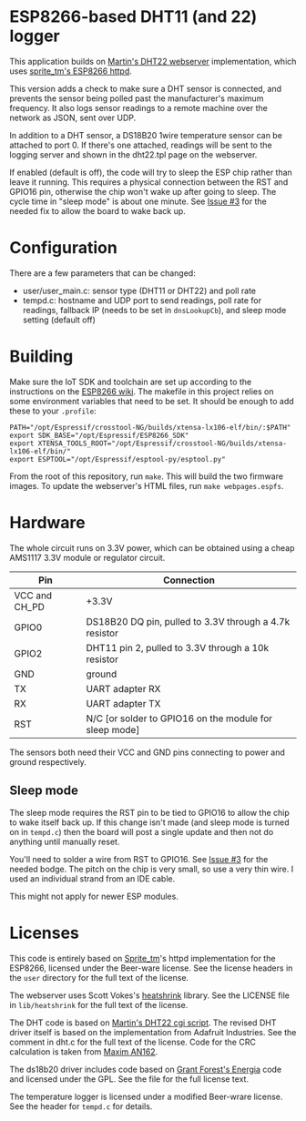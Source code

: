 # ESP8266-based DHT11 (and 22) logger

This application builds on [Martin's DHT22 webserver](http://harizanov.com/2014/11/esp8266-powered-web-server-led-control-dht22-temperaturehumidity-sensor-reading/) implementation, which uses [sprite_tm's ESP8266 httpd](http://www.esp8266.com/viewtopic.php?f=6&t=376).

This version adds a check to make sure a DHT sensor is connected, and prevents the sensor being polled past the manufacturer's maximum frequency. It also logs sensor readings to a remote machine over the network as JSON, sent over UDP.

In addition to a DHT sensor, a DS18B20 1wire temperature sensor can be attached to port 0. If there's one attached, readings will be sent to the logging server and shown in the dht22.tpl page on the webserver.

If enabled (default is off), the code will try to sleep the ESP chip rather than leave it running. This requires a physical connection between the RST and GPIO16 pin, otherwise the chip won't wake up after going to sleep. The cycle time in "sleep mode" is about one minute. See [Issue #3](https://github.com/mathew-hall/esp8266-dht/issues/3) for the needed fix to allow the board to wake back up.

# Configuration

There are a few parameters that can be changed:
 * user/user_main.c: sensor type (DHT11 or DHT22) and poll rate
 * tempd.c: hostname and UDP port to send readings, poll rate for readings, fallback IP (needs to be set in `dnsLookupCb`), and sleep mode setting (default off)
 
# Building

Make sure the IoT SDK and toolchain are set up according to the instructions on the [ESP8266 wiki](https://github.com/esp8266/esp8266-wiki/wiki/Toolchain). The makefile in this project relies on some environment variables that need to be set. It should be enough to add these to your `.profile`:

	PATH="/opt/Espressif/crosstool-NG/builds/xtensa-lx106-elf/bin/:$PATH"
	export SDK_BASE="/opt/Espressif/ESP8266_SDK"
	export XTENSA_TOOLS_ROOT="/opt/Espressif/crosstool-NG/builds/xtensa-lx106-elf/bin/"
	export ESPTOOL="/opt/Espressif/esptool-py/esptool.py"

From the root of this repository, run `make`. This will build the two firmware images. To update the webserver's HTML files, run `make webpages.espfs`.

# Hardware

The whole circuit runs on 3.3V power, which can be obtained using a cheap AMS1117 3.3V module or regulator circuit.

| Pin | Connection                                              |
| --- | ------------------------------------------------------- |
| VCC and CH_PD | +3.3V                                         |
| GPIO0 | DS18B20 DQ pin, pulled to 3.3V through a 4.7k resistor|
| GPIO2 | DHT11 pin 2, pulled to 3.3V through a 10k resistor    |
| GND   |  ground                                               |
| TX    | UART adapter RX                                       |
| RX    | UART adapter TX                                       |
| RST   | N/C [or solder to GPIO16 on the module for sleep mode]|

The sensors both need their VCC and GND pins connecting to power and ground respectively.

## Sleep mode

The sleep mode requires the RST pin to be tied to GPIO16 to allow the chip to wake itself back up. If this change isn't made (and sleep mode is turned on in `tempd.c`) then the board will post a single update and then not do anything until manually reset. 

You'll need to solder a wire from RST to GPIO16. See [Issue #3](https://github.com/mathew-hall/esp8266-dht/issues/3) for the needed bodge. The pitch on the chip is very small, so use a very thin wire. I used an individual strand from an IDE cable.

This might not apply for newer ESP modules.

# Licenses

This code is entirely based on [Sprite_tm](http://www.esp8266.com/viewtopic.php?f=6&t=376)'s httpd implementation for the ESP8266, licensed under the Beer-ware license. See the license headers in the `user` directory for the full text of the license.

The webserver uses Scott Vokes's [heatshrink](https://github.com/atomicobject/heatshrink) library. See the LICENSE file in `lib/heatshrink` for the full text of the license.

The DHT code is based on [Martin's DHT22 cgi script](http://harizanov.com/2014/11/esp8266-powered-web-server-led-control-dht22-temperaturehumidity-sensor-reading/). The revised DHT driver itself is based on the implementation from Adafruit Industries. See the comment in dht.c for the full text of the license. Code for the CRC calculation is taken from [Maxim AN162](http://www.maximintegrated.com/en/app-notes/index.mvp/id/162).

The ds18b20 driver includes code based on [Grant Forest's Energia](http://forum.43oh.com/topic/3314-energia-library-onewire-ds18b20-430-stellaris/) code and licensed under the GPL. See the file for the full license text. 

The temperature logger is licensed under a modified Beer-wrare license. See the header for `tempd.c` for details.
